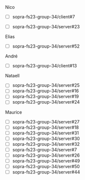 Nico
- [ ] sopra-fs23-group-34/client#7
- [ ] sopra-fs23-group-34/server#23


Elias
- [ ] sopra-fs23-group-34/server#52

André
- [ ] sopra-fs23-group-34/client#13

Nataell
- [ ] sopra-fs23-group-34/server#25
- [ ] sopra-fs23-group-34/server#16
- [ ] sopra-fs23-group-34/server#19
- [ ] sopra-fs23-group-34/server#24

Maurice
- [ ] sopra-fs23-group-34/server#27
- [ ] sopra-fs23-group-34/server#18
- [ ] sopra-fs23-group-34/server#31
- [ ] sopra-fs23-group-34/server#30
- [ ] sopra-fs23-group-34/server#32
- [ ] sopra-fs23-group-34/server#7
- [ ] sopra-fs23-group-34/server#26
- [ ] sopra-fs23-group-34/server#49
- [ ] sopra-fs23-group-34/server#50
- [ ] sopra-fs23-group-34/server#44
